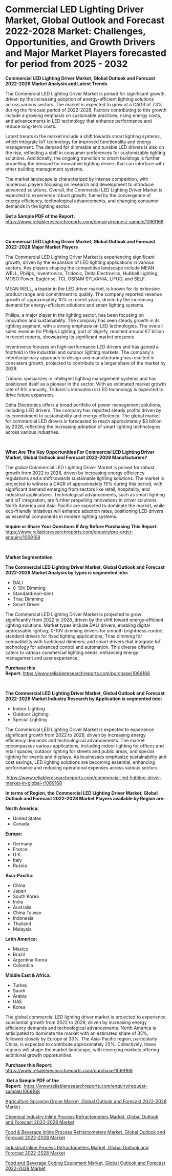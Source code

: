 <p><h1>Commercial LED Lighting Driver Market, Global Outlook and Forecast 2022-2028 Market: Challenges, Opportunities, and Growth Drivers and Major Market Players forecasted for period from 2025 - 2032</h1></p><p><strong>Commercial LED Lighting Driver Market, Global Outlook and Forecast 2022-2028 Market Analysis and Latest Trends</strong></p>
<p><p>The Commercial LED Lighting Driver Market is poised for significant growth, driven by the increasing adoption of energy-efficient lighting solutions across various sectors. The market is expected to grow at a CAGR of 7.3% during the forecast period of 2022-2028. Factors contributing to this growth include a growing emphasis on sustainable practices, rising energy costs, and advancements in LED technology that enhance performance and reduce long-term costs.</p><p>Latest trends in the market include a shift towards smart lighting systems, which integrate IoT technology for improved functionality and energy management. The demand for dimmable and tunable LED drivers is also on the rise, reflecting a shift in consumer preferences for customizable lighting solutions. Additionally, the ongoing transition to smart buildings is further propelling the demand for innovative lighting drivers that can interface with other building management systems.</p><p>The market landscape is characterized by intense competition, with numerous players focusing on research and development to introduce advanced solutions. Overall, the Commercial LED Lighting Driver Market is expected to experience robust growth, fueled by the convergence of energy efficiency, technological advancements, and changing consumer demands in the lighting sector.</p></p>
<p><strong>Get a Sample PDF of the Report:&nbsp;</strong> <a href="https://www.reliableresearchreports.com/enquiry/request-sample/1069168?utm_campaign=13&utm_medium=2&utm_source=Github&utm_content=ia&utm_term=21032025&utm_id=commercial-led-lighting-driver-market-global-outlook-and-forecast-2022-2028">https://www.reliableresearchreports.com/enquiry/request-sample/1069168</a></p>
<p>&nbsp;</p>
<p><strong>Commercial LED Lighting Driver Market, Global Outlook and Forecast 2022-2028 Major Market Players</strong></p>
<p><p>The Commercial LED Lighting Driver Market is experiencing significant growth, driven by the expansion of LED lighting applications in various sectors. Key players shaping the competitive landscape include MEAN WELL, Philips, Inventronics, Tridonic, Delta Electronics, Hubbell Lighting, MOSO Power, Eaglerise, TCI, OSRAM SYLVANIA, LIFUD, and SELF.</p><p>MEAN WELL, a leader in the LED driver market, is known for its extensive product range and commitment to quality. The company reported revenue growth of approximately 10% in recent years, driven by the increasing demand for energy-efficient solutions and smart lighting systems.</p><p>Philips, a major player in the lighting sector, has been focusing on innovation and sustainability. The company has seen steady growth in its lighting segment, with a strong emphasis on LED technologies. The overall sales revenue for Philips Lighting, part of Signify, reached around €7 billion in recent reports, showcasing its significant market presence.</p><p>Inventronics focuses on high-performance LED drivers and has gained a foothold in the industrial and outdoor lighting markets. The company's interdisciplinary approach to design and manufacturing has resulted in consistent growth, projected to contribute to a larger share of the market by 2028.</p><p>Tridonic specializes in intelligent lighting management systems and has positioned itself as a pioneer in the sector. With an estimated market growth rate of 6% annually, Tridonic's innovation in LED technology is expected to drive future expansion.</p><p>Delta Electronics offers a broad portfolio of power management solutions, including LED drivers. The company has reported steady profits driven by its commitment to sustainability and energy efficiency. The global market for commercial LED drivers is forecasted to reach approximately $3 billion by 2028, reflecting the increasing adoption of smart lighting technologies across various industries.</p></p>
<p>&nbsp;</p>
<p><strong>What Are The Key Opportunities For Commercial LED Lighting Driver Market, Global Outlook and Forecast 2022-2028 Manufacturers?</strong></p>
<p><p>The global Commercial LED Lighting Driver Market is poised for robust growth from 2022 to 2028, driven by increasing energy efficiency regulations and a shift towards sustainable lighting solutions. The market is projected to witness a CAGR of approximately 15% during this period, with significant demand emerging from sectors like retail, hospitality, and industrial applications. Technological advancements, such as smart lighting and IoT integration, are further propelling innovations in driver solutions. North America and Asia-Pacific are expected to dominate the market, while eco-friendly initiatives will enhance adoption rates, positioning LED drivers as essential components in modern lighting systems.</p></p>
<p><strong>Inquire or Share Your Questions If Any Before Purchasing This Report:</strong> <a href="https://www.reliableresearchreports.com/enquiry/pre-order-enquiry/1069168?utm_campaign=13&utm_medium=2&utm_source=Github&utm_content=ia&utm_term=21032025&utm_id=commercial-led-lighting-driver-market-global-outlook-and-forecast-2022-2028">https://www.reliableresearchreports.com/enquiry/pre-order-enquiry/1069168</a></p>
<p>&nbsp;</p>
<p><strong>Market Segmentation</strong></p>
<p><strong>The Commercial LED Lighting Driver Market, Global Outlook and Forecast 2022-2028 Market Analysis by types is segmented into:</strong></p>
<p><ul><li>DALI</li><li>0-10V Dimming</li><li>Standard(non-dim)</li><li>Triac Dimming</li><li>Smart Driver</li></ul></p>
<p><p>The Commercial LED Lighting Driver Market is projected to grow significantly from 2022 to 2028, driven by the shift toward energy-efficient lighting solutions. Market types include DALI drivers, enabling digital addressable lighting; 0-10V dimming drivers for smooth brightness control; standard drivers for fixed lighting applications; Triac dimming for compatibility with traditional dimmers; and smart drivers that integrate IoT technology for advanced control and automation. This diverse offering caters to various commercial lighting needs, enhancing energy management and user experience.</p></p>
<p><strong>Purchase this Report:&nbsp;</strong><a href="https://www.reliableresearchreports.com/purchase/1069168?utm_campaign=13&utm_medium=2&utm_source=Github&utm_content=ia&utm_term=21032025&utm_id=commercial-led-lighting-driver-market-global-outlook-and-forecast-2022-2028">https://www.reliableresearchreports.com/purchase/1069168</a></p>
<p>&nbsp;</p>
<p><strong>The Commercial LED Lighting Driver Market, Global Outlook and Forecast 2022-2028 Market Industry Research by Application is segmented into:</strong></p>
<p><ul><li>Indoor Lighting</li><li>Outdoor Lighting</li><li>Special Lighting</li></ul></p>
<p><p>The Commercial LED Lighting Driver Market is expected to experience significant growth from 2022 to 2028, driven by increasing energy efficiency demands and technological advancements. The market encompasses various applications, including indoor lighting for offices and retail spaces, outdoor lighting for streets and public areas, and special lighting for events and displays. As businesses emphasize sustainability and cost savings, LED lighting solutions are becoming essential, enhancing performance and reducing operational expenses across various sectors.</p></p>
<p><a href="https://www.reliableresearchreports.com/commercial-led-lighting-driver-market-in-global-r1069168?utm_campaign=13&utm_medium=2&utm_source=Github&utm_content=ia&utm_term=21032025&utm_id=commercial-led-lighting-driver-market-global-outlook-and-forecast-2022-2028">&nbsp;https://www.reliableresearchreports.com/commercial-led-lighting-driver-market-in-global-r1069168</a></p>
<p><strong>In terms of Region, the Commercial LED Lighting Driver Market, Global Outlook and Forecast 2022-2028 Market Players available by Region are:</strong></p>
<p>
    <p> <strong> North America: </strong>
        <ul>
            <li>United States</li>
            <li>Canada</li>
        </ul>
        </p> 
    <p> <strong> Europe: </strong>
        <ul>
            <li>Germany</li>
            <li>France</li>
            <li>U.K.</li>
            <li>Italy</li>
            <li>Russia</li>
        </ul>
        </p> 
    <p> <strong> Asia-Pacific: </strong>
        <ul>
            <li>China</li>
            <li>Japan</li>
            <li>South Korea</li>
            <li>India</li>
            <li>Australia</li>
            <li>China Taiwan</li>
            <li>Indonesia</li>
            <li>Thailand</li>
            <li>Malaysia</li>
        </ul>
        </p> 
    <p> <strong> Latin America: </strong>
        <ul>
            <li>Mexico</li>
            <li>Brazil</li>
            <li>Argentina Korea</li>
            <li>Colombia</li>
        </ul>
        </p> 
    <p> <strong> Middle East & Africa: </strong>
        <ul>
            <li>Turkey</li>
            <li>Saudi</li>
            <li>Arabia</li>
            <li>UAE</li>
            <li>Korea</li>
        </ul>
    </p>
    </p>
<p><p>The global commercial LED lighting driver market is projected to experience substantial growth from 2022 to 2028, driven by increasing energy efficiency demands and technological advancements. North America is anticipated to dominate the market with an estimated share of 35%, followed closely by Europe at 30%. The Asia-Pacific region, particularly China, is expected to contribute approximately 25%. Collectively, these regions will shape the market landscape, with emerging markets offering additional growth opportunities.</p></p>
<p><strong>Purchase this Report: </strong><a href="https://www.reliableresearchreports.com/purchase/1069168?utm_campaign=13&utm_medium=2&utm_source=Github&utm_content=ia&utm_term=21032025&utm_id=commercial-led-lighting-driver-market-global-outlook-and-forecast-2022-2028">https://www.reliableresearchreports.com/purchase/1069168</a></p>
<p>&nbsp;<strong>Get a Sample PDF of the Report:&nbsp;&nbsp;</strong><a href="https://www.reliableresearchreports.com/enquiry/request-sample/1069168?utm_campaign=13&utm_medium=2&utm_source=Github&utm_content=ia&utm_term=21032025&utm_id=commercial-led-lighting-driver-market-global-outlook-and-forecast-2022-2028">https://www.reliableresearchreports.com/enquiry/request-sample/1069168</a></p>
<p><strong></strong></p>
<p><p><a href="https://github.com/paullsiskec4/Market-Research-Report-List-1/blob/main/agriculture-spraying-drone-market-global-outlook-and-forecast-2022-2028-market.md?utm_campaign=13&utm_medium=2&utm_source=Github&utm_content=ia&utm_term=21032025&utm_id=commercial-led-lighting-driver-market-global-outlook-and-forecast-2022-2028">Agriculture Spraying Drone Market, Global Outlook and Forecast 2022-2028 Market</a></p><p><a href="https://github.com/roehrtizonov/Market-Research-Report-List-1/blob/main/chemical-industry-inline-process-refractometers-market-global-outlook-and-forecast-2022-2028-market.md?utm_campaign=13&utm_medium=2&utm_source=Github&utm_content=ia&utm_term=21032025&utm_id=commercial-led-lighting-driver-market-global-outlook-and-forecast-2022-2028">Chemical Industry Inline Process Refractometers Market, Global Outlook and Forecast 2022-2028 Market</a></p><p><a href="https://github.com/sgroitrieu7f/Market-Research-Report-List-1/blob/main/food-beverage-inline-process-refractometers-market-global-outlook-and-forecast-2022-2028-market.md?utm_campaign=13&utm_medium=2&utm_source=Github&utm_content=ia&utm_term=21032025&utm_id=commercial-led-lighting-driver-market-global-outlook-and-forecast-2022-2028">Food & Beverage Inline Process Refractometers Market, Global Outlook and Forecast 2022-2028 Market</a></p><p><a href="https://github.com/zhininzacher/Market-Research-Report-List-1/blob/main/industrial-inline-process-refractometers-market-global-outlook-and-forecast-2022-2028-market.md?utm_campaign=13&utm_medium=2&utm_source=Github&utm_content=ia&utm_term=21032025&utm_id=commercial-led-lighting-driver-market-global-outlook-and-forecast-2022-2028">Industrial Inline Process Refractometers Market, Global Outlook and Forecast 2022-2028 Market</a></p><p><a href="https://github.com/donsonjupa/Market-Research-Report-List-1/blob/main/food-and-beverage-coding-equipment-market-global-outlook-and-forecast-2022-2028-market.md?utm_campaign=13&utm_medium=2&utm_source=Github&utm_content=ia&utm_term=21032025&utm_id=commercial-led-lighting-driver-market-global-outlook-and-forecast-2022-2028">Food and Beverage Coding Equipment Market, Global Outlook and Forecast 2022-2028 Market</a></p></p>